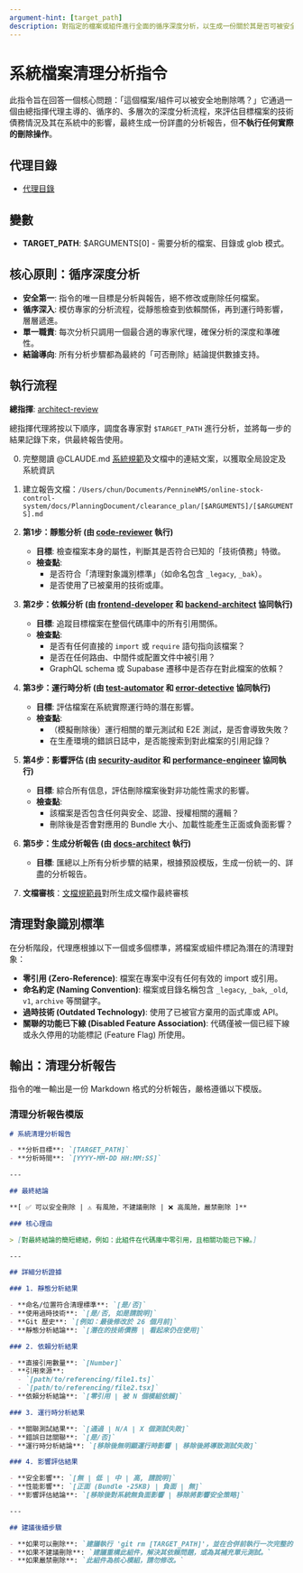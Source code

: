```yaml
---
argument-hint: [target_path]
description: 對指定的檔案或組件進行全面的循序深度分析，以生成一份關於其是否可被安全移除的詳盡報告。
---
```


# 系統檔案清理分析指令

此指令旨在回答一個核心問題：「這個檔案/組件可以被安全地刪除嗎？」它通過一個由總指揮代理主導的、循序的、多層次的深度分析流程，來評估目標檔案的技術債務情況及其在系統中的影響，最終生成一份詳盡的分析報告，但**不執行任何實際的刪除操作**。

## 代理目錄

- [代理目錄](/Users/chun/Documents/PennineWMS/online-stock-control-system/.claude/agents)

## 變數

- **TARGET_PATH**: $ARGUMENTS[0] - 需要分析的檔案、目錄或 glob 模式。

## 核心原則：循序深度分析

- **安全第一**: 指令的唯一目標是分析與報告，絕不修改或刪除任何檔案。
- **循序深入**: 模仿專家的分析流程，從靜態檢查到依賴關係，再到運行時影響，層層遞進。
- **單一職責**: 每次分析只調用一個最合適的專家代理，確保分析的深度和準確性。
- **結論導向**: 所有分析步驟都為最終的「可否刪除」結論提供數據支持。

## 執行流程

**總指揮**: [architect-review](../agents/architect-review.md)

總指揮代理將按以下順序，調度各專家對 `$TARGET_PATH` 進行分析，並將每一步的結果記錄下來，供最終報告使用。

0. 完整閱讀 @CLAUDE.md [系統規範](../../CLAUDE.local.md)及文檔中的連結文案，以獲取全局設定及系統資訊

1. 建立報告文檔：`/Users/chun/Documents/PennineWMS/online-stock-control-system/docs/PlanningDocument/clearance_plan/[$ARGUMENTS]/[$ARGUMENTS].md`

2. **第1步：靜態分析 (由 [code-reviewer](../agents/code-reviewer.md) 執行)**
   - **目標**: 檢查檔案本身的屬性，判斷其是否符合已知的「技術債務」特徵。
   - **檢查點**:
     - 是否符合「清理對象識別標準」（如命名包含 `_legacy`, `_bak`）。
     - 是否使用了已被棄用的技術或庫。

3. **第2步：依賴分析 (由 [frontend-developer](../agents/frontend-developer.md) 和 [backend-architect](../agents/backend-architect.md) 協同執行)**
   - **目標**: 追蹤目標檔案在整個代碼庫中的所有引用關係。
   - **檢查點**:
     - 是否有任何直接的 `import` 或 `require` 語句指向該檔案？
     - 是否在任何路由、中間件或配置文件中被引用？
     - GraphQL schema 或 Supabase 遷移中是否存在對此檔案的依賴？

4. **第3步：運行時分析 (由 [test-automator](../agents/test-automator.md) 和 [error-detective](../agents/error-detective.md) 協同執行)**
   - **目標**: 評估檔案在系統實際運行時的潛在影響。
   - **檢查點**:
     - （模擬刪除後）運行相關的單元測試和 E2E 測試，是否會導致失敗？
     - 在生產環境的錯誤日誌中，是否能搜索到對此檔案的引用記錄？

5. **第4步：影響評估 (由 [security-auditor](../agents/security-auditor.md) 和 [performance-engineer](../agents/performance-engineer.md) 協同執行)**
   - **目標**: 綜合所有信息，評估刪除檔案後對非功能性需求的影響。
   - **檢查點**:
     - 該檔案是否包含任何與安全、認證、授權相關的邏輯？
     - 刪除後是否會對應用的 Bundle 大小、加載性能產生正面或負面影響？

6. **第5步：生成分析報告 (由 [docs-architect](../agents/docs-architect.md) 執行)**
   - **目標**: 匯總以上所有分析步驟的結果，根據預設模版，生成一份統一的、詳盡的分析報告。

7. **文檔審核**：[文檔規範員](../agents/documentation-normalizer.md)對所生成文檔作最終審核

## 清理對象識別標準

在分析階段，代理應根據以下一個或多個標準，將檔案或組件標記為潛在的清理對象：

- **零引用 (Zero-Reference)**: 檔案在專案中沒有任何有效的 import 或引用。
- **命名約定 (Naming Convention)**: 檔案或目錄名稱包含 `_legacy`, `_bak`, `_old`, `v1`, `archive` 等關鍵字。
- **過時技術 (Outdated Technology)**: 使用了已被官方棄用的函式庫或 API。
- **關聯的功能已下線 (Disabled Feature Association)**: 代碼僅被一個已經下線或永久停用的功能標記 (Feature Flag) 所使用。

## 輸出：清理分析報告

指令的唯一輸出是一份 Markdown 格式的分析報告，嚴格遵循以下模版。

### 清理分析報告模版

```markdown
# 系統清理分析報告

- **分析目標**: `[TARGET_PATH]`
- **分析時間**: `[YYYY-MM-DD HH:MM:SS]`

---

## 最終結論

**[ ✅ 可以安全刪除 | ⚠️ 有風險，不建議刪除 | ❌ 高風險，嚴禁刪除 ]**

### 核心理由

> [對最終結論的簡短總結，例如：此組件在代碼庫中零引用，且相關功能已下線。]

---

## 詳細分析證據

### 1. 靜態分析結果

- **命名/位置符合清理標準**: `[是/否]`
- **使用過時技術**: `[是/否, 如是請說明]`
- **Git 歷史**: `[例如：最後修改於 26 個月前]`
- **靜態分析結論**: `[潛在的技術債務 | 看起來仍在使用]`

### 2. 依賴分析結果

- **直接引用數量**: `[Number]`
- **引用來源**:
  - `[path/to/referencing/file1.ts]`
  - `[path/to/referencing/file2.tsx]`
- **依賴分析結論**: `[零引用 | 被 N 個模組依賴]`

### 3. 運行時分析結果

- **關聯測試結果**: `[通過 | N/A | X 個測試失敗]`
- **錯誤日誌關聯**: `[是/否]`
- **運行時分析結論**: `[移除後無明顯運行時影響 | 移除後將導致測試失敗]`

### 4. 影響評估結果

- **安全影響**: `[無 | 低 | 中 | 高, 請說明]`
- **性能影響**: `[正面 (Bundle -25KB) | 負面 | 無]`
- **影響評估結論**: `[移除後對系統無負面影響 | 移除將影響安全策略]`

---

## 建議後續步驟

- **如果可以刪除**: `建議執行 'git rm [TARGET_PATH]'，並在合併前執行一次完整的 E2E 測試。`
- **如果不建議刪除**: `建議重構此組件，解決其依賴問題，或為其補充單元測試。`
- **如果嚴禁刪除**: `此組件為核心模組，請勿修改。`
```
